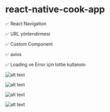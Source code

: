 # react-native-cook-app

✅ React Navigation

✅ URL yönlendirmesi

✅ Custom Component

✅ axios

✅ Loading ve Error için lottie kullanımı



![alt text](https://github.com/eoakpinarr/react-native-cook-app/blob/main/Simulator%20Screen%20Shot%20-%20iPhone%2013%20Pro%20Max%20-%202023-03-13%20at%2016.19.24.png?raw=true)

![alt text](https://github.com/eoakpinarr/react-native-cook-app/blob/main/Simulator%20Screen%20Shot%20-%20iPhone%2013%20Pro%20Max%20-%202023-03-13%20at%2016.19.30.png?raw=true)

![alt text](https://github.com/eoakpinarr/react-native-cook-app/blob/main/Simulator%20Screen%20Shot%20-%20iPhone%2013%20Pro%20Max%20-%202023-03-13%20at%2016.19.58.png?raw=true)

![alt text](https://github.com/eoakpinarr/react-native-cook-app/blob/main/Simulator%20Screen%20Shot%20-%20iPhone%2013%20Pro%20Max%20-%202023-03-13%20at%2016.20.02.png)
